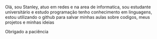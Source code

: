 Olá, sou Stanley, atuo em redes e na area de informatica, sou estudante universitário e estudo programação
tenho conhecimento em linguagens, estou utilizando o github para salvar minhas aulas sobre codigos, meus projetos e minhas ideias

Obrigado a paciência
